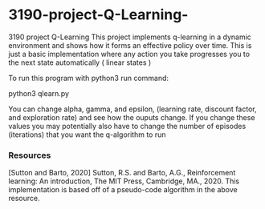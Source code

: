 # 3190-project-Q-Learning-
3190 project Q-Learning 
This project implements q-learning in a dynamic environment and shows how
it forms an effective policy over time. This is just a basic implementation where
any action you take progresses you to the next state automatically ( linear states )

To run this program with python3
run command:

python3 qlearn.py

You can change alpha, gamma, and epsilon, (learning rate, discount factor, and exploration rate) 
and see how the ouputs change. If you change these values you may potentially also have to change
the number of episodes (iterations) that you want the q-algorithm to run

### Resources
[Sutton and Barto, 2020] Sutton, R.S. and Barto, A.G., Reinforcement learning: An introduction, The MIT Press, Cambridge, MA., 2020.
This implementation is based off of a pseudo-code algorithm in the above resource.
